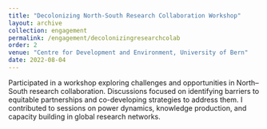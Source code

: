 ```yaml
---
title: "Decolonizing North-South Research Collaboration Workshop"
layout: archive
collection: engagement
permalink: /engagement/decolonizingresearchcolab
order: 2
venue: "Centre for Development and Environment, University of Bern"
date: 2022-08-04
---
```


Participated in a workshop exploring challenges and opportunities in North–South research collaboration. Discussions focused on identifying barriers to equitable partnerships and co-developing strategies to address them. I contributed to sessions on power dynamics, knowledge production, and capacity building in global research networks.